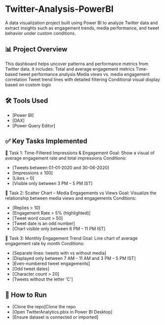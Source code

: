 # Twitter-Analysis-PowerBI
A data visualization project built using Power BI to analyze Twitter data and extract insights such as engagement trends, media performance, and tweet behavior under custom conditions.
## 📊 Project Overview
This dashboard helps uncover patterns and performance metrics from Twitter data. It includes:
Total and average engagement metrics
Time-based tweet performance analysis
Media views vs. media engagement correlation
Tweet trend lines with detailed filtering
Conditional visual display based on custom logic

## 🛠️ Tools Used
- [Power BI]
- [DAX]
- [Power Query Editor]
## ✅ Key Tasks Implemented
🔹 Task 1: Time-Filtered Impressions & Engagement
Goal: Show a visual of average engagement rate and total impressions
Conditions:
- [Tweets between 01-01-2020 and 30-06-2020]
- [Impressions ≥ 100]
- [Likes = 0]
- [Visible only between 3 PM – 5 PM IST]

🔹 Task 2: Scatter Chart – Media Engagements vs Views
Goal: Visualize the relationship between media views and engagements
Conditions:
- [Replies > 10]
- [Engagement Rate > 5% (highlighted)]
- [Tweet word count > 50]
- [Tweet date is an odd number]
- [Chart visible only between 6 PM – 11 PM IST]

🔹 Task 3: Monthly Engagement Trend
Goal: Line chart of average engagement rate by month
Conditions:
- [Separate lines: tweets with vs without media]
- [Displayed only between 7 AM – 11 AM and 3 PM – 5 PM IST]
- [Even-numbered tweet engagements]
- [Odd tweet dates]
- [Character count > 20]
- [Tweets without the letter 'C']

## 🚀 How to Run
- [Clone the repo]Clone the repo
- [Open TwitterAnalytics.pbix in Power BI Desktop] 
- [Ensure dataset is connected or imported]


